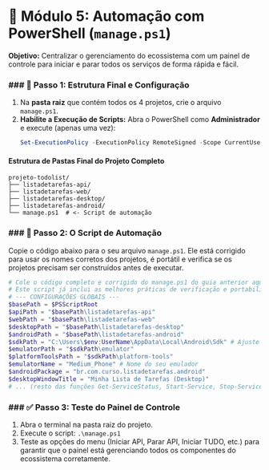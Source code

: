 # 🤖 Módulo 5: Automação com PowerShell (`manage.ps1`)

**Objetivo:** Centralizar o gerenciamento do ecossistema com um painel de controle para iniciar e parar todos os serviços de forma rápida e fácil.

### ### 📂 Passo 1: Estrutura Final e Configuração
1.  Na **pasta raiz** que contém todos os 4 projetos, crie o arquivo `manage.ps1`.
2.  **Habilite a Execução de Scripts:** Abra o PowerShell como **Administrador** e execute (apenas uma vez):
    ```powershell
    Set-ExecutionPolicy -ExecutionPolicy RemoteSigned -Scope CurrentUser
    ```

#### Estrutura de Pastas Final do Projeto Completo
```
projeto-todolist/
├── listadetarefas-api/
├── listadetarefas-web/
├── listadetarefas-desktop/
├── listadetarefas-android/
└── manage.ps1  # <- Script de automação
```

### ### 📜 Passo 2: O Script de Automação
Copie o código abaixo para o seu arquivo `manage.ps1`. Ele está corrigido para usar os nomes corretos dos projetos, é portátil e verifica se os projetos precisam ser construídos antes de executar.

```powershell
# Cole o código completo e corrigido do manage.ps1 do guia anterior aqui.
# Este script já inclui as melhores práticas de verificação e portabilidade.
# --- CONFIGURAÇÕES GLOBAIS ---
$basePath = $PSScriptRoot
$apiPath = "$basePath\listadetarefas-api"
$webPath = "$basePath\listadetarefas-web"
$desktopPath = "$basePath\listadetarefas-desktop"
$androidPath = "$basePath\listadetarefas-android"
$sdkPath = "C:\Users\$env:UserName\AppData\Local\Android\Sdk" # Ajuste se necessário
$emulatorPath = "$sdkPath\emulator"
$platformToolsPath = "$sdkPath\platform-tools"
$emulatorName = "Medium_Phone" # Nome do seu emulador
$androidPackage = "br.com.curso.listadetarefas.android"
$desktopWindowTitle = "Minha Lista de Tarefas (Desktop)"
# ... (resto das funções Get-ServiceStatus, Start-Service, Stop-Service e o menu interativo) ...
```

### ### ✅ Passo 3: Teste do Painel de Controle
1.  Abra o terminal na pasta raiz do projeto.
2.  Execute o script: `.\manage.ps1`
3.  Teste as opções do menu (Iniciar API, Parar API, Iniciar TUDO, etc.) para garantir que o painel está gerenciando todos os componentes do ecossistema corretamente.